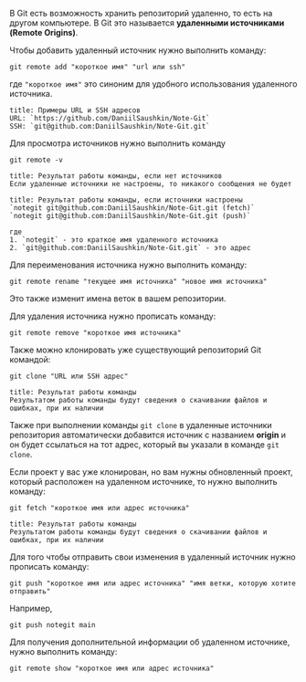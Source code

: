 
В Git есть возможность хранить репозиторий удаленно, то есть на другом компьютере. В Git это называется **удаленными источниками (Remote Origins)**.

Чтобы добавить удаленный источник нужно выполнить команду:
```GIT
git remote add "короткое имя" "url или ssh"
```
где `"короткое имя"` это синоним для удобного использования удаленного источника.

```ad-hint
title: Примеры URL и SSH адресов
URL: `https://github.com/DaniilSaushkin/Note-Git`
SSH: `git@github.com:DaniilSaushkin/Note-Git.git`
```

Для просмотра источников нужно выполнить команду 
```GIT
git remote -v
```

```ad-success
title: Результат работы команды, если нет источников
Если удаленные источники не настроены, то никакого сообщения не будет
```

```ad-success
title: Результат работы команды, если источники настроены
`notegit git@github.com:DaniilSaushkin/Note-Git.git (fetch)`
`notegit git@github.com:DaniilSaushkin/Note-Git.git (push)`

где 
1. `notegit` - это краткое имя удаленного источника
2. `git@github.com:DaniilSaushkin/Note-Git.git` - это адрес
```

Для переименования источника нужно выполнить команду:
```GIT
git remote rename "текущее имя источника" "новое имя источника"
```
Это также изменит имена веток в вашем репозитории.

Для удаления источника нужно прописать команду:
```GIT
git remote remove "короткое имя источника"
```

Также можно клонировать уже существующий репозиторий Git командой:
```GIT
git clone "URL или SSH адрес"
```

```ad-success
title: Результат работы команды
Результатом работы команды будут сведения о скачивании файлов и ошибках, при их наличии
```

Также при выполнении команды `git clone` в удаленные источники репозитория автоматически добавится источник с названием **origin** и он будет ссылаться на тот адрес, который вы указали в команде `git clone`.

Если проект у вас уже клонирован, но вам нужны обновленный проект, который расположен на удаленном источнике, то нужно выполнить команду:
```GIT
git fetch "короткое имя или адрес источника"
```

```ad-success
title: Результат работы команды
Результатом работы команды будут сведения о скачивании файлов и ошибках, при их наличии
```

Для того чтобы отправить свои изменения в удаленный источник нужно прописать команду:
```GIT
git push "короткое имя или адрес источника" "имя ветки, которую хотите отправить"
```
Например,
```GIT
git push notegit main
```

Для получения дополнительной информации об удаленном источнике, нужно выполнить команду:
```GIT
git remote show "короткое имя или адрес источника"
```

